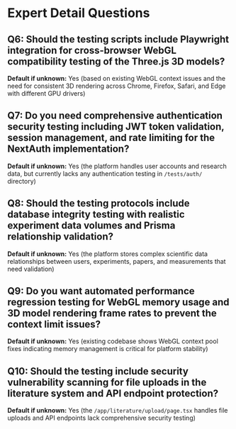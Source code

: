 # Expert Detail Questions

## Q6: Should the testing scripts include Playwright integration for cross-browser WebGL compatibility testing of the Three.js 3D models?
**Default if unknown:** Yes (based on existing WebGL context issues and the need for consistent 3D rendering across Chrome, Firefox, Safari, and Edge with different GPU drivers)

## Q7: Do you need comprehensive authentication security testing including JWT token validation, session management, and rate limiting for the NextAuth implementation?
**Default if unknown:** Yes (the platform handles user accounts and research data, but currently lacks any authentication testing in `/tests/auth/` directory)

## Q8: Should the testing protocols include database integrity testing with realistic experiment data volumes and Prisma relationship validation?
**Default if unknown:** Yes (the platform stores complex scientific data relationships between users, experiments, papers, and measurements that need validation)

## Q9: Do you want automated performance regression testing for WebGL memory usage and 3D model rendering frame rates to prevent the context limit issues?
**Default if unknown:** Yes (existing codebase shows WebGL context pool fixes indicating memory management is critical for platform stability)

## Q10: Should the testing include security vulnerability scanning for file uploads in the literature system and API endpoint protection?
**Default if unknown:** Yes (the `/app/literature/upload/page.tsx` handles file uploads and API endpoints lack comprehensive security testing)